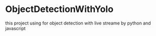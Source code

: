 # ObjectDetectionWithYolo
this project using for object detection with live streame by python and javascript 
